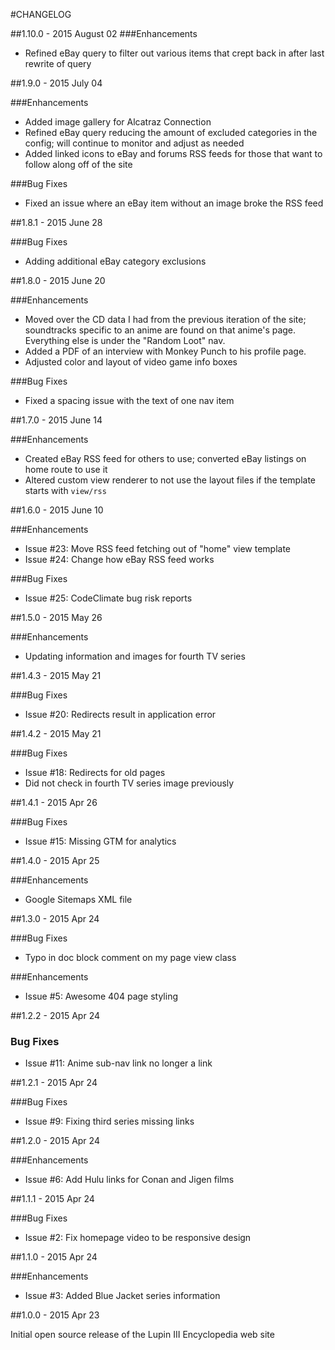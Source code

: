 #CHANGELOG

##1.10.0 - 2015 August 02
###Enhancements
* Refined eBay query to filter out various items that crept back in after last rewrite of query

##1.9.0 - 2015 July 04

###Enhancements
* Added image gallery for Alcatraz Connection
* Refined eBay query reducing the amount of excluded categories in the config; will continue to monitor and adjust as needed
* Added linked icons to eBay and forums RSS feeds for those that want to follow along off of the site

###Bug Fixes
* Fixed an issue where an eBay item without an image broke the RSS feed

##1.8.1 - 2015 June 28

###Bug Fixes
* Adding additional eBay category exclusions 

##1.8.0 - 2015 June 20

###Enhancements
* Moved over the CD data I had from the previous iteration of the site; soundtracks specific to an anime are found on
  that anime's page. Everything else is under the "Random Loot" nav.
* Added a PDF of an interview with Monkey Punch to his profile page.
* Adjusted color and layout of video game info boxes

###Bug Fixes
* Fixed a spacing issue with the text of one nav item

##1.7.0 - 2015 June 14

###Enhancements
* Created eBay RSS feed for others to use; converted eBay listings on home route to use it
* Altered custom view renderer to not use the layout files if the template starts with `view/rss`

##1.6.0 - 2015 June 10

###Enhancements
* Issue #23: Move RSS feed fetching out of "home" view template
* Issue #24: Change how eBay RSS feed works

###Bug Fixes
* Issue #25: CodeClimate bug risk reports 
 
##1.5.0 - 2015 May 26

###Enhancements
* Updating information and images for fourth TV series

##1.4.3 - 2015 May 21

###Bug Fixes
* Issue #20: Redirects result in application error

##1.4.2 - 2015 May 21

###Bug Fixes
* Issue #18: Redirects for old pages
* Did not check in fourth TV series image previously

##1.4.1 - 2015 Apr 26

###Bug Fixes
* Issue #15: Missing GTM for analytics

##1.4.0 - 2015 Apr 25

###Enhancements
* Google Sitemaps XML file

##1.3.0 - 2015 Apr 24

###Bug Fixes
* Typo in doc block comment on my page view class

###Enhancements
* Issue #5: Awesome 404 page styling

##1.2.2 - 2015 Apr 24

### Bug Fixes
* Issue #11: Anime sub-nav link no longer a link

##1.2.1 - 2015 Apr 24

###Bug Fixes
* Issue #9: Fixing third series missing links

##1.2.0 - 2015 Apr 24

###Enhancements
* Issue #6: Add Hulu links for Conan and Jigen films

##1.1.1 - 2015 Apr 24

###Bug Fixes
* Issue #2: Fix homepage video to be responsive design

##1.1.0 - 2015 Apr 24

###Enhancements
* Issue #3: Added Blue Jacket series information

##1.0.0 - 2015 Apr 23

Initial open source release of the Lupin III Encyclopedia web site